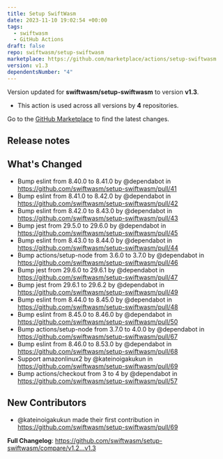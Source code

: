 ```yaml
---
title: Setup SwiftWasm
date: 2023-11-10 19:02:54 +00:00
tags:
  - swiftwasm
  - GitHub Actions
draft: false
repo: swiftwasm/setup-swiftwasm
marketplace: https://github.com/marketplace/actions/setup-swiftwasm
version: v1.3
dependentsNumber: "4"
---
```



Version updated for **swiftwasm/setup-swiftwasm** to version **v1.3**.
- This action is used across all versions by **4** repositories.

Go to the [GitHub Marketplace](https://github.com/marketplace/actions/setup-swiftwasm) to find the latest changes.

## Release notes

## What's Changed
* Bump eslint from 8.40.0 to 8.41.0 by @dependabot in https://github.com/swiftwasm/setup-swiftwasm/pull/41
* Bump eslint from 8.41.0 to 8.42.0 by @dependabot in https://github.com/swiftwasm/setup-swiftwasm/pull/42
* Bump eslint from 8.42.0 to 8.43.0 by @dependabot in https://github.com/swiftwasm/setup-swiftwasm/pull/43
* Bump jest from 29.5.0 to 29.6.0 by @dependabot in https://github.com/swiftwasm/setup-swiftwasm/pull/45
* Bump eslint from 8.43.0 to 8.44.0 by @dependabot in https://github.com/swiftwasm/setup-swiftwasm/pull/44
* Bump actions/setup-node from 3.6.0 to 3.7.0 by @dependabot in https://github.com/swiftwasm/setup-swiftwasm/pull/46
* Bump jest from 29.6.0 to 29.6.1 by @dependabot in https://github.com/swiftwasm/setup-swiftwasm/pull/47
* Bump jest from 29.6.1 to 29.6.2 by @dependabot in https://github.com/swiftwasm/setup-swiftwasm/pull/49
* Bump eslint from 8.44.0 to 8.45.0 by @dependabot in https://github.com/swiftwasm/setup-swiftwasm/pull/48
* Bump eslint from 8.45.0 to 8.46.0 by @dependabot in https://github.com/swiftwasm/setup-swiftwasm/pull/50
* Bump actions/setup-node from 3.7.0 to 4.0.0 by @dependabot in https://github.com/swiftwasm/setup-swiftwasm/pull/67
* Bump eslint from 8.46.0 to 8.53.0 by @dependabot in https://github.com/swiftwasm/setup-swiftwasm/pull/68
* Support amazonlinux2 by @kateinoigakukun in https://github.com/swiftwasm/setup-swiftwasm/pull/69
* Bump actions/checkout from 3 to 4 by @dependabot in https://github.com/swiftwasm/setup-swiftwasm/pull/57

## New Contributors
* @kateinoigakukun made their first contribution in https://github.com/swiftwasm/setup-swiftwasm/pull/69

**Full Changelog**: https://github.com/swiftwasm/setup-swiftwasm/compare/v1.2...v1.3
